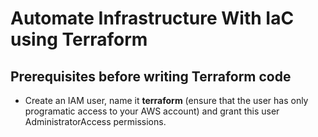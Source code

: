 
# Automate Infrastructure With IaC using Terraform
## Prerequisites before writing Terraform code

- Create an IAM user, name it **terraform** (ensure that the user has only programatic access to your AWS account) and grant this user AdministratorAccess permissions.
